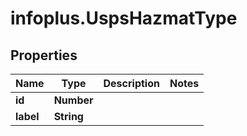 # infoplus.UspsHazmatType

## Properties
Name | Type | Description | Notes
------------ | ------------- | ------------- | -------------
**id** | **Number** |  | 
**label** | **String** |  | 


